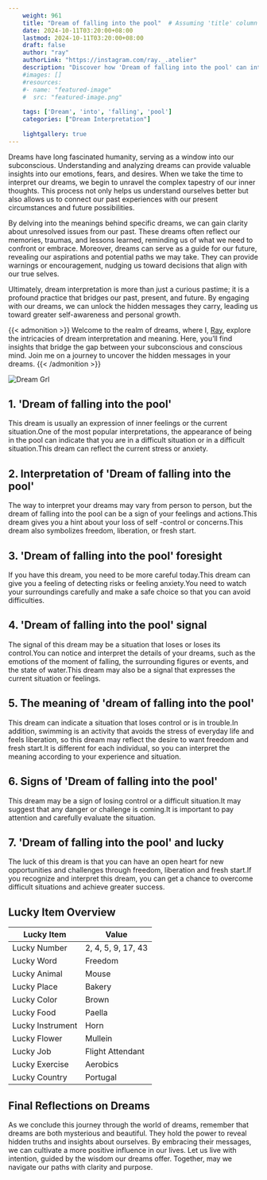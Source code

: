 ```yaml
---
    weight: 961
    title: "Dream of falling into the pool"  # Assuming 'title' column exists
    date: 2024-10-11T03:20:00+08:00
    lastmod: 2024-10-11T03:20:00+08:00
    draft: false
    author: "ray"
    authorLink: "https://instagram.com/ray._.atelier"
    description: "Discover how 'Dream of falling into the pool' can interpret your future and uncover its significant meanings in your life."
    #images: []
    #resources:
    #- name: "featured-image"
    #  src: "featured-image.png"
    
    tags: ['Dream', 'into', 'falling', 'pool']
    categories: ["Dream Interpretation"]
    
    lightgallery: true
---
```

    
Dreams have long fascinated humanity, serving as a window into our subconscious. Understanding and analyzing dreams can provide valuable insights into our emotions, fears, and desires. When we take the time to interpret our dreams, we begin to unravel the complex tapestry of our inner thoughts. This process not only helps us understand ourselves better but also allows us to connect our past experiences with our present circumstances and future possibilities.

By delving into the meanings behind specific dreams, we can gain clarity about unresolved issues from our past. These dreams often reflect our memories, traumas, and lessons learned, reminding us of what we need to confront or embrace. Moreover, dreams can serve as a guide for our future, revealing our aspirations and potential paths we may take. They can provide warnings or encouragement, nudging us toward decisions that align with our true selves.

Ultimately, dream interpretation is more than just a curious pastime; it is a profound practice that bridges our past, present, and future. By engaging with our dreams, we can unlock the hidden messages they carry, leading us toward greater self-awareness and personal growth.

{{< admonition >}}
Welcome to the realm of dreams, where I, [Ray](https://instagram.com/ray._.atelier), explore the intricacies of dream interpretation and meaning. Here, you’ll find insights that bridge the gap between your subconscious and conscious mind. Join me on a journey to uncover the hidden messages in your dreams.
{{< /admonition >}}

![Dream Grl](https://cdn.pixabay.com/photo/2017/11/02/03/35/gothic-2910057_1280.jpg "Dream Grl")

## 1. 'Dream of falling into the pool'
This dream is usually an expression of inner feelings or the current situation.One of the most popular interpretations, the appearance of being in the pool can indicate that you are in a difficult situation or in a difficult situation.This dream can reflect the current stress or anxiety.

## 2. Interpretation of 'Dream of falling into the pool'
The way to interpret your dreams may vary from person to person, but the dream of falling into the pool can be a sign of your feelings and actions.This dream gives you a hint about your loss of self -control or concerns.This dream also symbolizes freedom, liberation, or fresh start.

## 3. 'Dream of falling into the pool' foresight
If you have this dream, you need to be more careful today.This dream can give you a feeling of detecting risks or feeling anxiety.You need to watch your surroundings carefully and make a safe choice so that you can avoid difficulties.

## 4. 'Dream of falling into the pool' signal
The signal of this dream may be a situation that loses or loses its control.You can notice and interpret the details of your dreams, such as the emotions of the moment of falling, the surrounding figures or events, and the state of water.This dream may also be a signal that expresses the current situation or feelings.

## 5. The meaning of 'dream of falling into the pool'
This dream can indicate a situation that loses control or is in trouble.In addition, swimming is an activity that avoids the stress of everyday life and feels liberation, so this dream may reflect the desire to want freedom and fresh start.It is different for each individual, so you can interpret the meaning according to your experience and situation.

## 6. Signs of 'Dream of falling into the pool'
This dream may be a sign of losing control or a difficult situation.It may suggest that any danger or challenge is coming.It is important to pay attention and carefully evaluate the situation.

## 7. 'Dream of falling into the pool' and lucky
The luck of this dream is that you can have an open heart for new opportunities and challenges through freedom, liberation and fresh start.If you recognize and interpret this dream, you can get a chance to overcome difficult situations and achieve greater success.

## Lucky Item Overview
| Lucky Item          | Value              |
|---------------|--------------------|
| Lucky Number        | 2, 4, 5, 9, 17, 43  |
| Lucky Word          | Freedom |
| Lucky Animal        | Mouse |
| Lucky Place         | Bakery     |
| Lucky Color         | Brown     |
| Lucky Food          | Paella      |
| Lucky Instrument    | Horn |
| Lucky Flower        | Mullein    |
| Lucky Job           | Flight Attendant       |
| Lucky Exercise      | Aerobics  |
| Lucky Country       | Portugal    |


##  Final Reflections on Dreams

As we conclude this journey through the world of dreams, remember that dreams are both mysterious and beautiful. They hold the power to reveal hidden truths and insights about ourselves. By embracing their messages, we can cultivate a more positive influence in our lives. Let us live with intention, guided by the wisdom our dreams offer. Together, may we navigate our paths with clarity and purpose.

